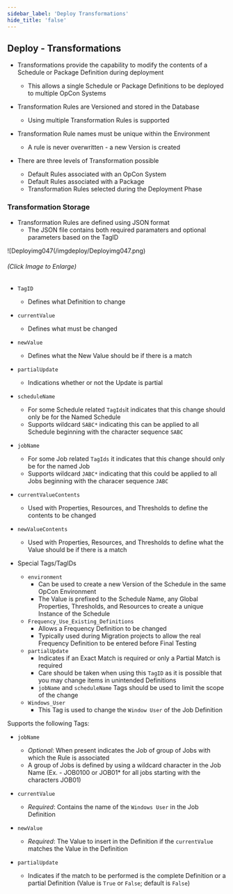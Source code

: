 ```yaml
---
sidebar_label: 'Deploy Transformations'
hide_title: 'false'
---
```


## Deploy - Transformations

* Transformations provide the capability to modify the contents of a Schedule or Package Definition during deployment
    * This allows a single Schedule or Package Definitions to be deployed to multiple OpCon Systems

* Transformation Rules are Versioned and stored in the Database
    * Using multiple Transformation Rules is supported

* Transformation Rule names must be unique within the Environment
    * A rule is never overwritten - a new Version is created

* There are three levels of Transformation possible
    * Default Rules associated with an OpCon System
    * Default Rules associated with a Package
    * Transformation Rules selected during the Deployment Phase

### Transformation Storage

* Transformation Rules are defined using JSON format
    * The JSON file contains both required paramaters and optional parameters based on the TagID

![Deployimg047(/imgdeploy/Deployimg047.png)

###### (Click Image to Enlarge)

* ```TagID```
    * Defines what Definition to change
* ```currentValue```
    * Defines what must be changed
* ```newValue```
    * Defines what the New Value should be if there is a match
* ```partialUpdate```
    * Indications whether or not the Update is partial
* ```scheduleName```
    * For some Schedule related ```TagIds```it indicates that this change should only be for the Named Schedule
    * Supports wildcard ```SABC*``` indicating this can be applied to all Schedule beginning with the character sequence ```SABC```
* ```jobName```
    * For some Job related ```TagIds``` it indicates that this change should only be for the named Job
    * Supports wildcard ```JABC*``` indicating that this could be applied to all Jobs beginning with the characer sequence ```JABC```
* ```currentValueContents```
    * Used with Properties, Resources, and Thresholds to define the contents to be changed
* ```newValueContents```
    * Used with Properties, Resources, and Thresholds to define what the Value should be if there is a match


* Special Tags/TagIDs
    * ```environment```
        * Can be used to create a new Version of the Schedule in the same OpCon Environment
        * The Value is prefixed to the Schedule Name, any Global Properties, Thresholds, and Resources to create a unique Instance of the Schedule
    * ```Frequency_Use_Existing_Definitions```
        * Allows a Frequency Definition to be changed
        * Typically used during Migration projects to allow the real Frequency Definition to be entered before Final Testing
    *   ```partialUpdate```
        * Indicates if an Exact Match is required or only a Partial Match is required
        * Care should be taken when using this ```TagID``` as it is possible that you may change items in unintended Definitions
        * ```jobName``` and ```scheduleName``` Tags should be used to limit the scope of the change
    *   ```Windows_User```
        * This Tag is used to change the ```Window User``` of the Job Definition

Supports the following Tags:

* ```jobName```   
    * _Optional_: When present indicates the Job of group of Jobs with which the Rule is associated
    * A group of Jobs is defined by using a wildcard character in the Job Name (Ex. - JOB0100 or JOB01* for all jobs starting with the characters JOB01)

* ```currentValue```
    * _Required_: Contains the name of the ```Windows User``` in the Job Definition

* ```newValue```
    * _Required_: The Value to insert in the Definition if the ```currentValue``` matches the Value in the Definition

* ```partialUpdate```
    * Indicates if the match to be performed is the complete Definition or a partial Definition (Value is ```True``` or ```False```; default is ```False```)